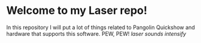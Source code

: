 # Welcome to my Laser repo!
In this repository I will put a lot of things related to Pangolin Quickshow and hardware that supports this software.
PEW, PEW! *laser sounds intensify*
